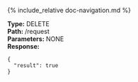 {% include_relative doc-navigation.md %}

**Type:** DELETE<br>
**Path:** /request<br>
**Parameters:** NONE<br>
**Response:**<br>
```shell
{
  "result": true
}
```